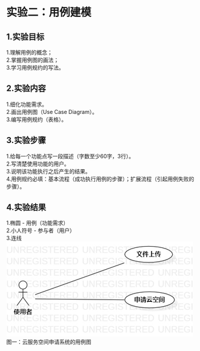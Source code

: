 # 实验二：用例建模

## 1.实验目标
1.理解用例的概念；  
2.掌握用例图的画法；  
3.学习用例规约的写法。
## 2.实验内容
1.细化功能需求。  
2.画出用例图（Use Case Diagram）。  
3.编写用例规约（表格）。
## 3.实验步骤
1.给每一个功能点写一段描述（字数至少60字，3行）。  
2.写清楚使用功能的用户。  
3.说明该功能执行之后产生的结果。  
4.用例规约必填：基本流程（成功执行用例的步骤）；扩展流程（引起用例失败的步骤）。
## 4.实验结果
1.椭圆 - 用例（功能需求）  
2.小人符号 - 参与者（用户）  
3.连线  
![用例图](./Lab2_UseCaseDiagram.jpg)  
图一：云服务空间申请系统的用例图
